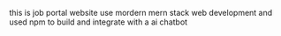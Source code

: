 this is job portal website use mordern mern stack web development 
and used npm to build and integrate with a ai chatbot 
